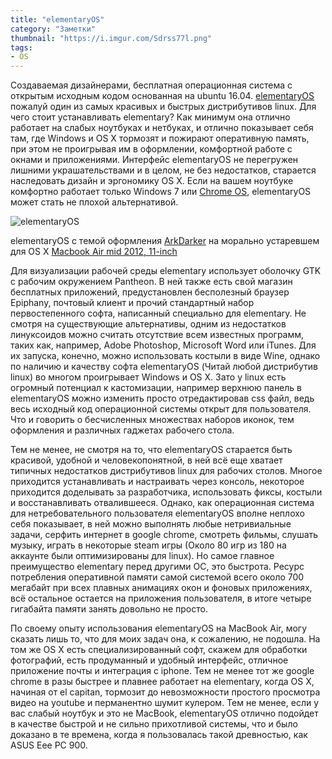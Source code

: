 ```yaml
---
title: "elementaryOS"
category: "Заметки"
thumbnail: "https://i.imgur.com/Sdrss77l.png"
tags:
- OS
---
```


Создаваемая дизайнерами, бесплатная операционная система с открытым исходным кодом основанная на ubuntu 16.04. [elementaryOS][1] пожалуй один из самых красивых и быстрых дистрибутивов linux. Для чего стоит устанавливать elementary? Как минимум она отлично работает на слабых ноутбуках и нетбуках, и отлично показывает себя там, где Windows и OS X тормозят и пожирают оперативную память, при этом не проигрывая им в оформлении, комфортной работе с окнами и приложениями. Интерфейс elementaryOS не перегружен лишними украшательствами и в целом, не без недостатков, старается наследовать дизайн и эргономику OS X. Если на вашем ноутбуке комфортно работает только Windows 7 или [Chrome OS][2], elementaryOS может стать не плохой альтернативой.

![elementaryOS](https://i.imgur.com/Sdrss77.png)
<p caption>elementaryOS с темой оформления <a href="https://github.com/LinxGem33/OSX-Arc-Darker/">ArkDarker</a> на морально устаревшем для OS X <a href="{{ site.baseurl }}/blog/znakomstvo-s-mac/">Macbook Air mid 2012, 11-inch</a></p>

Для визуализации рабочей среды elementary использует оболочку GTK с рабочим окружением Pantheon. В ней также есть свой магазин бесплатных приложений, предустановлен бесполезный браузер Epiphany, почтовый клиент и прочий стандартный набор  первостепенного софта, написанный специально для elementary. Не смотря на существующие альтернативы, одним из недостатков линуксоидов можно считать отсутствие всем известных программ, таких как, например, Adobe Photoshop, Microsoft Word или iTunes. Для их запуска, конечно, можно использовать костыли в виде Wine, однако по наличию и качеству софта elementaryOS (Читай любой дистрибутив linux) во многом проигрывает Windows и OS X. Зато у linux есть огромный потенциал к кастомизации, например верхнюю панель в elementaryOS можно изменить просто отредактировав css файл, ведь весь исходный код операционной системы открыт для пользователя. Что и говорить о бесчисленных множествах наборов иконок, тем оформления и различных гаджетах рабочего стола.

Тем не менее, не смотря на то, что elementaryOS старается быть красивой, удобной и человекопонятной, в ней всё еще хватает типичных недостатков дистрибутивов linux для рабочих столов. Многое приходится устанавливать и настраивать через консоль, некоторое приходится доделывать за разработчика, использовать фиксы, костыли и восстанавливать отвалившееся. Однако, как операционная система для нетребовательного пользователя elementaryOS вполне неплохо себя показывает, в ней можно выполнять любые нетривиальные задачи, серфить интернет в google chrome, смотреть фильмы, слушать музыку, играть в некоторые steam игры (Около 80 игр из 180 на аккаунте были оптимизированы для linux). Но самое главное преимущество elementary перед другими ОС, это быстрота. Ресурс потребления оперативной памяти самой системой всего около 700 мегабайт при всех плавных анимациях окон и фоновых приложениях, всё остальное остается на приложения пользователя, в итоге четыре гигабайта памяти занять довольно не просто.

По своему опыту использования elementaryOS на MacBook Air, могу сказать лишь то, что для моих задач она, к сожалению, не подошла. На том же OS X есть специализированный софт, скажем для обработки фотографий, есть продуманный и удобный интерфейс, отличное приложение почты и интеграция с iphone. Тем не менее тот же google chrome в разы быстрее и плавнее работает на elementary, когда OS X, начиная от el capitan, тормозит до невозможности простого просмотра видео на youtube и перманентно шумит кулером. Тем не менее, если у вас слабый ноутбук и это не MacBook, elementaryOS отлично подойдет в качестве быстрой и не сильно прихотливой системы, что и было доказано в те времена, когда я пользовалась такой древностью, как ASUS Eee PC 900.

[1]: https://elementary.io/ru/
[2]: https://www.neverware.com/